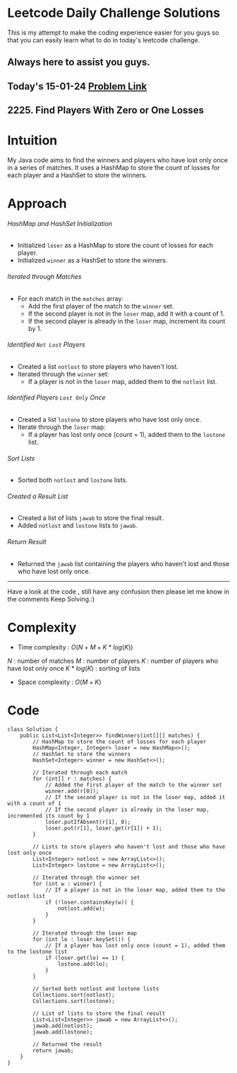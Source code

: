 # Leetcode Daily Challenge Solutions

This is my attempt to make the coding experience easier for you guys so that you can easily learn what to do in today's leetcode challenge.


## Always here to assist you guys.

## Today's 15-01-24 [Problem Link](https://leetcode.com/problems/find-players-with-zero-or-one-losses/description/?envType=daily-question&envId=2024-01-15)
## 2225. Find Players With Zero or One Losses


# Intuition
<!-- Describe your first thoughts on how to solve this problem. -->
My Java code aims to find the winners and players who have lost only once in a series of matches. It uses a HashMap to store the count of losses for each player and a HashSet to store the winners.

# Approach
<!-- Describe your approach to solving the problem. -->
###### HashMap and HashSet Initialization

- Initialized `loser` as a HashMap to store the count of losses for each player.
- Initialized `winner` as a HashSet to store the winners.

###### Iterated through Matches

- For each match in the `matches` array:
  - Add the first player of the match to the `winner` set.
  - If the second player is not in the `loser` map, add it with a count of 1.
  - If the second player is already in the `loser` map, increment its count by 1.

###### Identified `Not Lost` Players

- Created a list `notlost` to store players who haven't lost.
- Iterated through the `winner` set:
  - If a player is not in the `loser` map, added them to the `notlost` list.

###### Identified Players `Lost Only` Once

- Created a list `lostone` to store players who have lost only once.
- Iterate through the `loser` map:
  - If a player has lost only once (count = 1), added them to the `lostone` list.

###### Sort Lists

- Sorted both `notlost` and `lostone` lists.

###### Created a Result List

- Created a list of lists `jawab` to store the final result.
- Added `notlost` and `lostone` lists to `jawab`.

###### Return Result

- Returned the `jawab` list containing the players who haven't lost and those who have lost only once.
---
Have a look at the code , still have any confusion then please let me know in the comments
Keep Solving.:)


# Complexity
- Time complexity : $O(N + M + K*log(K))$
<!-- Add your time complexity here, e.g. $$O(n)$$ -->
$N$ : number of matches 
$M$ : number of players 
$K$ : number of players who have lost only once
$K*log(K)$ : sorting of lists

- Space complexity : $O(M+K)$
<!-- Add your space complexity here, e.g. $$O(n)$$ -->

# Code
```
class Solution {
    public List<List<Integer>> findWinners(int[][] matches) {
        // HashMap to store the count of losses for each player
        HashMap<Integer, Integer> loser = new HashMap<>();
        // HashSet to store the winners
        HashSet<Integer> winner = new HashSet<>();

        // Iterated through each match
        for (int[] r : matches) {
            // Added the first player of the match to the winner set
            winner.add(r[0]);
            // If the second player is not in the loser map, added it with a count of 1
            // If the second player is already in the loser map, incremented its count by 1
            loser.putIfAbsent(r[1], 0);
            loser.put(r[1], loser.get(r[1]) + 1);
        }

        // Lists to store players who haven't lost and those who have lost only once
        List<Integer> notlost = new ArrayList<>();
        List<Integer> lostone = new ArrayList<>();

        // Iterated through the winner set
        for (int w : winner) {
            // If a player is not in the loser map, added them to the notlost list
            if (!loser.containsKey(w)) {
                notlost.add(w);
            }
        }

        // Iterated through the loser map
        for (int lo : loser.keySet()) {
            // If a player has lost only once (count = 1), added them to the lostone list
            if (loser.get(lo) == 1) {
                lostone.add(lo);
            }
        }

        // Sorted both notlost and lostone lists
        Collections.sort(notlost);
        Collections.sort(lostone);

        // List of lists to store the final result
        List<List<Integer>> jawab = new ArrayList<>();
        jawab.add(notlost);
        jawab.add(lostone);

        // Returned the result
        return jawab;
    }
}

```